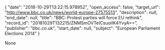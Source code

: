 {
  "date": "2018-10-29T13:22:15.978952", 
  "open_access": false, 
  "target_url": "http://www.bbc.co.uk/news/world-europe-27575513", 
  "description": null, 
  "end_date": null, 
  "title": "BBC:  Protest parties will force EU rethink", 
  "record_id": "20181029T132215/ZNMSmOVTeICsuoiIK4YvyA==", 
  "publisher": "bbc.co.uk", 
  "start_date": null, 
  "subject": "European Parliament Elections 2014"
}

None
